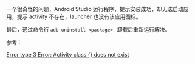 一个很奇怪的问题，Android Studio 运行程序，提示安装成功，却无法启动应用，提示 activity 不存在，launcher 也没有该应用图标。

最后，通过命令行 `adb uninstall <package> ` 卸载后重新运行解决。



参考：

[Error type 3 Error: Activity class {} does not exist](https://stackoverflow.com/questions/20915266/error-type-3-error-activity-class-does-not-exist)